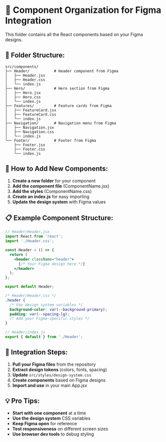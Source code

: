 # 🎨 Component Organization for Figma Integration

This folder contains all the React components based on your Figma designs.

## 📁 **Folder Structure:**

```
src/components/
├── Header/           # Header component from Figma
│   ├── Header.jsx
│   ├── Header.css
│   └── index.js
├── Hero/             # Hero section from Figma
│   ├── Hero.jsx
│   ├── Hero.css
│   └── index.js
├── Features/         # Feature cards from Figma
│   ├── FeatureCard.jsx
│   ├── FeatureCard.css
│   └── index.js
├── Navigation/       # Navigation menu from Figma
│   ├── Navigation.jsx
│   ├── Navigation.css
│   └── index.js
└── Footer/           # Footer from Figma
    ├── Footer.jsx
    ├── Footer.css
    └── index.js
```

## 🔧 **How to Add New Components:**

1. **Create a new folder** for your component
2. **Add the component file** (ComponentName.jsx)
3. **Add the styles** (ComponentName.css)
4. **Create an index.js** for easy importing
5. **Update the design system** with Figma values

## 📋 **Example Component Structure:**

```jsx
// Header/Header.jsx
import React from 'react';
import './Header.css';

const Header = () => {
  return (
    <header className="header">
      {/* Your Figma design here */}
    </header>
  );
};

export default Header;
```

```css
/* Header/Header.css */
.header {
  /* Use design system variables */
  background-color: var(--background-primary);
  padding: var(--spacing-lg);
  /* Add your Figma-specific styles */
}
```

```js
// Header/index.js
export { default } from './Header';
```

## 🎯 **Integration Steps:**

1. **Pull your Figma files** from the repository
2. **Extract design tokens** (colors, fonts, spacing)
3. **Update** `src/styles/design-system.css`
4. **Create components** based on Figma designs
5. **Import and use** in your main App.jsx

## 💡 **Pro Tips:**

- **Start with one component** at a time
- **Use the design system** CSS variables
- **Keep Figma open** for reference
- **Test responsiveness** on different screen sizes
- **Use browser dev tools** to debug styling

